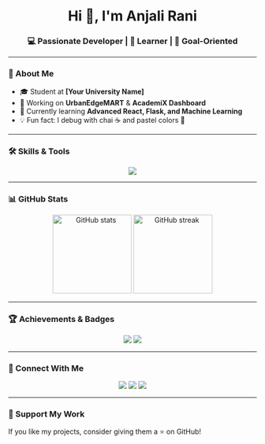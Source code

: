 <!-- Profile README for GitHub -->

<!-- Header -->
<h1 align="center">Hi 👋, I'm Anjali Rani</h1>
<h3 align="center">💻 Passionate Developer | 🚀 Learner | 🎯 Goal-Oriented</h3>

---

### 🌸 About Me
- 🎓 Student at **[Your University Name]**
- 💼 Working on **UrbanEdgeMART** & **AcademiX Dashboard**
- 🌱 Currently learning **Advanced React, Flask, and Machine Learning**
- 💡 Fun fact: I debug with chai ☕ and pastel colors 🎨

---

### 🛠️ Skills & Tools
<p align="center">
  <img src="https://skillicons.dev/icons?i=html,css,js,react,python,cpp,flask,opencv,git,github,vscode" />
</p>

---

### 📊 GitHub Stats
<p align="center">
  <img src="https://github-readme-stats.vercel.app/api?username=anjali-rani&show_icons=true&theme=tokyonight" alt="GitHub stats" height="160"/>
  <img src="https://github-readme-streak-stats.herokuapp.com/?user=anjali-rani&theme=tokyonight" alt="GitHub streak" height="160"/>
</p>

---

### 🏆 Achievements & Badges
<p align="center">
  <img src="https://img.shields.io/badge/LeetCode-Profile-orange?style=for-the-badge&logo=leetcode" />
  <img src="https://img.shields.io/badge/Codeforces-Profile-blue?style=for-the-badge&logo=codeforces" />
</p>

---

### 🔗 Connect With Me
<p align="center">
  <a href="https://linkedin.com/in/your-link"><img src="https://img.shields.io/badge/LinkedIn-Profile-blue?style=for-the-badge&logo=linkedin" /></a>
  <a href="https://your-portfolio-link.com"><img src="https://img.shields.io/badge/Portfolio-Website-pink?style=for-the-badge&logo=webflow" /></a>
  <a href="mailto:your-email@gmail.com"><img src="https://img.shields.io/badge/Email-Contact-red?style=for-the-badge&logo=gmail" /></a>
</p>

---

### 💖 Support My Work
If you like my projects, consider giving them a ⭐ on GitHub!  

